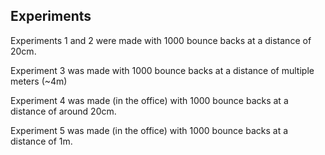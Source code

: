 ## Experiments

Experiments 1 and 2 were made with 1000 bounce backs at a distance of 20cm.

Experiment 3 was made with 1000 bounce backs at a distance of multiple meters (~4m)

Experiment 4 was made (in the office) with 1000 bounce backs at a distance of around 20cm.

Experiment 5 was made (in the office) with 1000 bounce backs at a distance of 1m.
